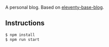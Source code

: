 A personal blog. Based on [eleventy-base-blog](https://github.com/11ty/eleventy-base-blog).

## Instructions

```bash
$ npm install
$ npm run start
```
